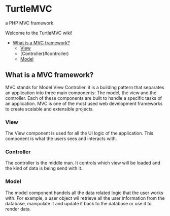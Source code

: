 # TurtleMVC
a PHP MVC framework 

Welcome to the TurtleMVC wiki!

* [What is a MVC framework?](#whatismvc)
  - [View](#view)
  - [Controller(#controller)
  - [Model](#model)


## <a name="whatismvc"> What is a MVC framework? </a>


MVC stands for Model View Controller.
it is a building pattern that separates an application into three main components: The model, the view and the controller.
Each of these components are built to handle a specific tasks of an application. MVC is one of the most used web development
frameworks to create scalable and extensible projects.

### <a name="view">View</a>
The View component is used for all the UI logic of the application. This component is what the users sees and interacts with.

### <a name="controller">Controller</a>
The controller is the middle man. It controls which view will be loaded and the kind of data is being send with it.

### <a name="model">Model</a>
The model component handels all the data related logic that the user works with. For example, a user object wil retrieve all the user information from the database, manipulate it and update it back to the database or use it to render data.
